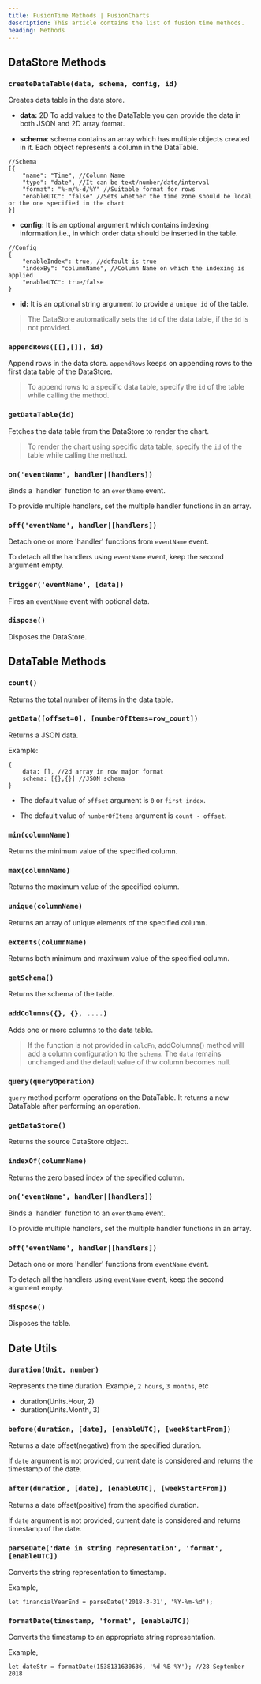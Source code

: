 ```yaml
---
title: FusionTime Methods | FusionCharts
description: This article contains the list of fusion time methods.
heading: Methods
---
```


## DataStore Methods

### `createDataTable(data, schema, config, id)`

Creates data table in the data store.

* **data:** 2D To add values to the DataTable you can provide the data in both JSON and 2D array format.

* **schema**: schema contains an array which has multiple objects created in it. Each object represents a column in the DataTable.

```
//Schema
[{
    "name": "Time", //Column Name
    "type": "date", //It can be text/number/date/interval
    "format": "%-m/%-d/%Y" //Suitable format for rows
    "enableUTC": "false" //Sets whether the time zone should be local or the one specified in the chart
}]
```

* **config:** It is an optional argument which contains indexing information,i.e., in which order data should be inserted in the table.

```
//Config
{
	"enableIndex": true, //default is true
	"indexBy": "columnName", //Column Name on which the indexing is applied
	"enableUTC": true/false 
}
```

* **id:** It is an optional string argument to provide a `unique id` of the table.

> The DataStore automatically sets the `id` of the data table, if the `id` is not provided.

### `appendRows([[],[]], id)`

Append rows in the data store. `appendRows` keeps on appending rows to the first data table of the DataStore.

> To append rows to a specific data table, specify the `id` of the table while calling the method. 

### `getDataTable(id)`

Fetches the data table from the DataStore to render the chart.

> To render the chart using specific data table, specify the `id` of the table while calling the method. 

### `on('eventName', handler|[handlers])`

Binds a 'handler' function to an `eventName` event.

To provide multiple handlers, set the multiple handler functions in an array.

### `off('eventName', handler|[handlers])`

Detach one or more 'handler' functions from `eventName` event.

To detach all the handlers using `eventName` event, keep the second argument empty.

### `trigger('eventName', [data])`

Fires an `eventName` event with optional data.

### `dispose()`

Disposes the DataStore.

## DataTable Methods

### `count()`

Returns the total number of items in the data table.

### `getData([offset=0], [numberOfItems=row_count])`

Returns a JSON data.

Example:

```
{
	data: [], //2d array in row major format
	schema: [{},{}] //JSON schema
}
```

* The default value of `offset` argument is `0` or `first index`.

* The default value of `numberOfItems` argument is `count - offset`.

### `min(columnName)`

Returns the minimum value of the specified column.

### `max(columnName)`

Returns the maximum value of the specified column.

### `unique(columnName)`

Returns an array of unique elements of the specified column.

### `extents(columnName)`

Returns both minimum and maximum value of the specified  column.

### `getSchema()`

Returns the schema of the table.

### `addColumns({}, {}, ....)`

Adds one or more columns to the data table.

> If the function is not provided in `calcFn`, addColumns() method will add a column configuration to the `schema`. The `data` remains unchanged and the default value of thw column becomes null.

### `query(queryOperation)`

`query` method perform operations on the DataTable. It returns a new DataTable after performing an operation.

### `getDataStore()`

Returns the source DataStore object.

### `indexOf(columnName)`

Returns the zero based index of the specified column.

### `on('eventName', handler|[handlers])`

Binds a 'handler' function to an `eventName` event.

To provide multiple handlers, set the multiple handler functions in an array.

### `off('eventName', handler|[handlers])`

Detach one or more 'handler' functions from `eventName` event.

To detach all the handlers using `eventName` event, keep the second argument empty.

### `dispose()`

Disposes the table.

## Date Utils

### `duration(Unit, number)`

Represents the time duration. Example, `2 hours`,  `3 months`, etc

* duration(Units.Hour, 2)
* duration(Units.Month, 3)

### `before(duration, [date], [enableUTC], [weekStartFrom])`

Returns a date offset(negative) from the specified duration.

If `date` argument is not provided, current date is considered and returns the timestamp of the date.

### `after(duration, [date], [enableUTC], [weekStartFrom])`

Returns a date offset(positive) from the specified duration.

If `date` argument is not provided, current date is considered and returns timestamp of the date.

### `parseDate('date in string representation', 'format', [enableUTC])`

Converts the string representation to timestamp.

Example, 

```
let financialYearEnd = parseDate('2018-3-31', '%Y-%m-%d');
```

### `formatDate(timestamp, 'format', [enableUTC])`

Converts the timestamp to an appropriate string representation.

Example, 

```
let dateStr = formatDate(1538131630636, '%d %B %Y'); //28 September 2018
```